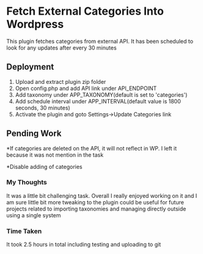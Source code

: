 # Fetch External Categories Into Wordpress

This plugin fetches categories from external API. It has been scheduled to look for any updates after every 30 minutes


## Deployment

1. Upload and extract plugin zip folder
2. Open config.php and add API link under API_ENDPOINT
3. Add taxonomy under APP_TAXONOMY(default is set to 'categories')
4. Add schedule interval under APP_INTERVAL(default value is 1800 seconds, 30 minutes)
5. Activate the plugin and goto Settings->Update Categories link

## Pending Work

*If categories are deleted on the API, it will not reflect in WP. I left it because it was not mention in the task

*Disable adding of categories

### My Thoughts

It was a little bit challenging task. Overall I really enjoyed working on it and I am sure little bit more tweaking to the plugin could be useful for future projects
related to importing taxonomies and managing directly outside using a single system

### Time Taken

It took 2.5 hours in total including testing and uploading to git


